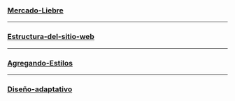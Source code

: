 ### [Mercado-Liebre](https://github.com/TomasReyes21/Mercado-Liebre/tree/master)

***
### [Estructura-del-sitio-web](https://github.com/TomasReyes21/Mercado-Liebre/tree/Estructura-del-sitio-web)

***
### [Agregando-Estilos](https://github.com/TomasReyes21/Mercado-Liebre/tree/Agregando-Estilos)

***
### [Diseño-adaptativo](https://github.com/TomasReyes21/Mercado-Liebre/tree/Dise%C3%B1o-adaptativo)